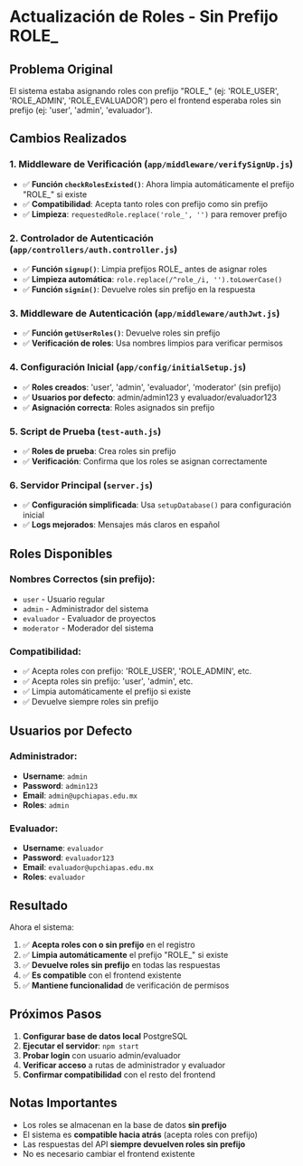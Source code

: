 # Actualización de Roles - Sin Prefijo ROLE_

## Problema Original
El sistema estaba asignando roles con prefijo "ROLE_" (ej: 'ROLE_USER', 'ROLE_ADMIN', 'ROLE_EVALUADOR') pero el frontend esperaba roles sin prefijo (ej: 'user', 'admin', 'evaluador').

## Cambios Realizados

### 1. Middleware de Verificación (`app/middleware/verifySignUp.js`)
- ✅ **Función `checkRolesExisted()`**: Ahora limpia automáticamente el prefijo "ROLE_" si existe
- ✅ **Compatibilidad**: Acepta tanto roles con prefijo como sin prefijo
- ✅ **Limpieza**: `requestedRole.replace('role_', '')` para remover prefijo

### 2. Controlador de Autenticación (`app/controllers/auth.controller.js`)
- ✅ **Función `signup()`**: Limpia prefijos ROLE_ antes de asignar roles
- ✅ **Limpieza automática**: `role.replace(/^role_/i, '').toLowerCase()`
- ✅ **Función `signin()`**: Devuelve roles sin prefijo en la respuesta

### 3. Middleware de Autenticación (`app/middleware/authJwt.js`)
- ✅ **Función `getUserRoles()`**: Devuelve roles sin prefijo
- ✅ **Verificación de roles**: Usa nombres limpios para verificar permisos

### 4. Configuración Inicial (`app/config/initialSetup.js`)
- ✅ **Roles creados**: 'user', 'admin', 'evaluador', 'moderator' (sin prefijo)
- ✅ **Usuarios por defecto**: admin/admin123 y evaluador/evaluador123
- ✅ **Asignación correcta**: Roles asignados sin prefijo

### 5. Script de Prueba (`test-auth.js`)
- ✅ **Roles de prueba**: Crea roles sin prefijo
- ✅ **Verificación**: Confirma que los roles se asignan correctamente

### 6. Servidor Principal (`server.js`)
- ✅ **Configuración simplificada**: Usa `setupDatabase()` para configuración inicial
- ✅ **Logs mejorados**: Mensajes más claros en español

## Roles Disponibles

### Nombres Correctos (sin prefijo):
- `user` - Usuario regular
- `admin` - Administrador del sistema
- `evaluador` - Evaluador de proyectos
- `moderator` - Moderador del sistema

### Compatibilidad:
- ✅ Acepta roles con prefijo: 'ROLE_USER', 'ROLE_ADMIN', etc.
- ✅ Acepta roles sin prefijo: 'user', 'admin', etc.
- ✅ Limpia automáticamente el prefijo si existe
- ✅ Devuelve siempre roles sin prefijo

## Usuarios por Defecto

### Administrador:
- **Username**: `admin`
- **Password**: `admin123`
- **Email**: `admin@upchiapas.edu.mx`
- **Roles**: `admin`

### Evaluador:
- **Username**: `evaluador`
- **Password**: `evaluador123`
- **Email**: `evaluador@upchiapas.edu.mx`
- **Roles**: `evaluador`

## Resultado

Ahora el sistema:
1. ✅ **Acepta roles con o sin prefijo** en el registro
2. ✅ **Limpia automáticamente** el prefijo "ROLE_" si existe
3. ✅ **Devuelve roles sin prefijo** en todas las respuestas
4. ✅ **Es compatible** con el frontend existente
5. ✅ **Mantiene funcionalidad** de verificación de permisos

## Próximos Pasos

1. **Configurar base de datos local** PostgreSQL
2. **Ejecutar el servidor**: `npm start`
3. **Probar login** con usuario admin/evaluador
4. **Verificar acceso** a rutas de administrador y evaluador
5. **Confirmar compatibilidad** con el resto del frontend

## Notas Importantes

- Los roles se almacenan en la base de datos **sin prefijo**
- El sistema es **compatible hacia atrás** (acepta roles con prefijo)
- Las respuestas del API **siempre devuelven roles sin prefijo**
- No es necesario cambiar el frontend existente 